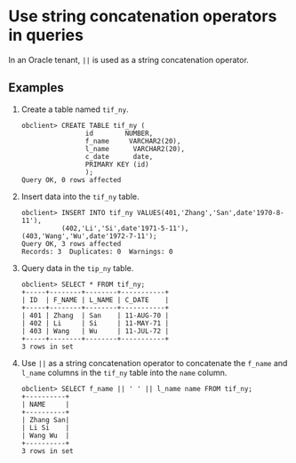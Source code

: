 # Use string concatenation operators in queries

In an Oracle tenant, `||` is used as a string concatenation operator. 

## Examples

1. Create a table named `tif_ny`. 

   ```unknow
   obclient> CREATE TABLE tif_ny (
                   id        NUMBER,
                   f_name     VARCHAR2(20),
                   l_name      VARCHAR2(20),
                   c_date      date,
                   PRIMARY KEY (id)
                   );
   Query OK, 0 rows affected
   ```

2. Insert data into the `tif_ny` table. 

   ```unknow
   obclient> INSERT INTO tif_ny VALUES(401,'Zhang','San',date'1970-8-11'),
             (402,'Li','Si',date'1971-5-11'),(403,'Wang','Wu',date'1972-7-11');
   Query OK, 3 rows affected
   Records: 3  Duplicates: 0  Warnings: 0
   ```

3. Query data in the `tip_ny` table. 

   ```unknow
   obclient> SELECT * FROM tif_ny;
   +-----+--------+--------+-----------+
   | ID  | F_NAME | L_NAME | C_DATE    |
   +-----+--------+--------+-----------+
   | 401 | Zhang  | San    | 11-AUG-70 |
   | 402 | Li     | Si     | 11-MAY-71 |
   | 403 | Wang   | Wu     | 11-JUL-72 |
   +-----+--------+--------+-----------+
   3 rows in set
   ```

4. Use `||` as a string concatenation operator to concatenate the `f_name` and `l_name` columns in the `tif_ny` table into the `name` column. 

   ```unknow
   obclient> SELECT f_name || ' ' || l_name name FROM tif_ny;
   +----------+
   | NAME     |
   +----------+
   | Zhang San|
   | Li Si    |
   | Wang Wu  |
   +----------+
   3 rows in set
   ```

